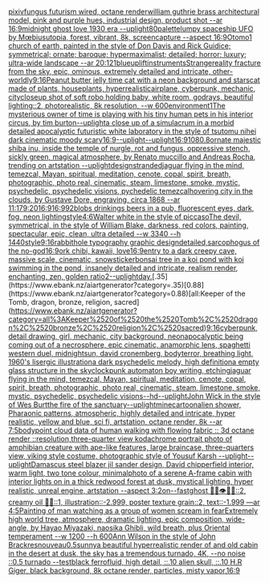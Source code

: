 [pixiv](https://www.ebank.nz/aiartgenerator?category=pixiv)[fungus futurism wired, octane render](https://www.ebank.nz/aiartgenerator?category=fungus%2520futurism%2520wired%2C%2520octane%2520render)[william guthrie brass architectural model, pink and purple hues, industrial design, product shot --ar 16:9](https://www.ebank.nz/aiartgenerator?category=william%2520guthrie%2520brass%2520architectural%2520model%2C%2520pink%2520and%2520purple%2520hues%2C%2520industrial%2520design%2C%2520product%2520shot%2520--ar%252016%3A9)[midnight ghost love 1930 era --uplight](https://www.ebank.nz/aiartgenerator?category=midnight%2520ghost%2520love%25201930%2520era%2520--uplight)[80](https://www.ebank.nz/aiartgenerator?category=80)[palette](https://www.ebank.nz/aiartgenerator?category=palette)[lumpy spaceship UFO by Mœbius](https://www.ebank.nz/aiartgenerator?category=lumpy%2520spaceship%2520UFO%2520by%2520M%C5%93bius)[utopia, forest, vibrant, 8k, screencapture --aspect 16:9](https://www.ebank.nz/aiartgenerator?category=utopia%2C%2520forest%2C%2520vibrant%2C%25208k%2C%2520screencapture%2520--aspect%252016%3A9)[Otomo](https://www.ebank.nz/aiartgenerator?category=Otomo)[1 church of earth, painted in the style of Don Davis and Rick Guidice; symmetrical; ornate; baroque; hypermaximalist; detailed; horror; luxury; ultra-wide landscape --ar 20:12](https://www.ebank.nz/aiartgenerator?category=1%2520church%2520of%2520earth%2C%2520painted%2520in%2520the%2520style%2520of%2520Don%2520Davis%2520and%2520Rick%2520Guidice%3B%2520symmetrical%3B%2520ornate%3B%2520baroque%3B%2520hypermaximalist%3B%2520detailed%3B%2520horror%3B%2520luxury%3B%2520ultra-wide%2520landscape%2520--ar%252020%3A12)[1](https://www.ebank.nz/aiartgenerator?category=1)[blue](https://www.ebank.nz/aiartgenerator?category=blue)[uplift](https://www.ebank.nz/aiartgenerator?category=uplift)[instruments](https://www.ebank.nz/aiartgenerator?category=instruments)[Strange](https://www.ebank.nz/aiartgenerator?category=Strange)[reality fracture from the sky, epic, ominous, extremely detailed and intricate, other-worldly](https://www.ebank.nz/aiartgenerator?category=reality%2520fracture%2520from%2520the%2520sky%2C%2520epic%2C%2520ominous%2C%2520extremely%2520detailed%2520and%2520intricate%2C%2520other-worldly)[9:16](https://www.ebank.nz/aiartgenerator?category=9%3A16)[Peanut butter jelly time cat with a neon background and stars](https://www.ebank.nz/aiartgenerator?category=Peanut%2520butter%2520jelly%2520time%2520cat%2520with%2520a%2520neon%2520background%2520and%2520stars)[cat made of plants, houseplants, hyperrealistic](https://www.ebank.nz/aiartgenerator?category=cat%2520made%2520of%2520plants%2C%2520houseplants%2C%2520hyperrealistic)[airplane, cyberpunk, mechanic, city](https://www.ebank.nz/aiartgenerator?category=airplane%2C%2520cyberpunk%2C%2520mechanic%2C%2520city)[closeup shot of soft robo holding baby, white room, godrays, beautiful lighting::2, photorealistic, 8k resolution, --w 600](https://www.ebank.nz/aiartgenerator?category=closeup%2520shot%2520of%2520soft%2520robo%2520holding%2520baby%2C%2520white%2520room%2C%2520godrays%2C%2520beautiful%2520lighting%3A%3A2%2C%2520photorealistic%2C%25208k%2520resolution%2C%2520--w%2520600)[environment](https://www.ebank.nz/aiartgenerator?category=environment)[1](https://www.ebank.nz/aiartgenerator?category=1)[The mysterious owner of time is playing with his tiny human pets in his interior circus, by tim burton](https://www.ebank.nz/aiartgenerator?category=The%2520mysterious%2520owner%2520of%2520time%2520is%2520playing%2520with%2520his%2520tiny%2520human%2520pets%2520in%2520his%2520interior%2520circus%2C%2520by%2520tim%2520burton)[--uplight](https://www.ebank.nz/aiartgenerator?category=--uplight)[a close up of a simulacrum in a morbid detailed apocalyptic futuristic white laboratory in the style of tsutomu nihei dark cinematic moody scary](https://www.ebank.nz/aiartgenerator?category=a%2520close%2520up%2520of%2520a%2520simulacrum%2520in%2520a%2520morbid%2520detailed%2520apocalyptic%2520futuristic%2520white%2520laboratory%2520in%2520the%2520style%2520of%2520tsutomu%2520nihei%2520dark%2520cinematic%2520moody%2520scary)[16:9](https://www.ebank.nz/aiartgenerator?category=16%3A9)[--uplight](https://www.ebank.nz/aiartgenerator?category=--uplight)[--uplight](https://www.ebank.nz/aiartgenerator?category=--uplight)[16:9](https://www.ebank.nz/aiartgenerator?category=16%3A9)[1080](https://www.ebank.nz/aiartgenerator?category=1080)[.8](https://www.ebank.nz/aiartgenerator?category=.8)[ornate majestic shiba inu, inside the temple of nurgle, rot and fungus, oppressive stench, sickly green, magical atmosphere, by Renato muccillo and Andreas Rocha, trending on artstation --uplight](https://www.ebank.nz/aiartgenerator?category=ornate%2520majestic%2520shiba%2520inu%2C%2520inside%2520the%2520temple%2520of%2520nurgle%2C%2520rot%2520and%2520fungus%2C%2520oppressive%2520stench%2C%2520sickly%2520green%2C%2520magical%2520atmosphere%2C%2520by%2520Renato%2520muccillo%2520and%2520Andreas%2520Rocha%2C%2520trending%2520on%2520artstation%2520--uplight)[design](https://www.ebank.nz/aiartgenerator?category=design)[stranded](https://www.ebank.nz/aiartgenerator?category=stranded)[jaguar flying in the mind, temezcal, Mayan, spiritual, meditation, cenote, copal, spirit, breath, photographic, photo real, cinematic, steam, limestone, smoke, mystic, psychedelic, psychedelic visions, pychedelic temezcal](https://www.ebank.nz/aiartgenerator?category=jaguar%2520flying%2520in%2520the%2520mind%2C%2520temezcal%2C%2520Mayan%2C%2520spiritual%2C%2520meditation%2C%2520cenote%2C%2520copal%2C%2520spirit%2C%2520breath%2C%2520photographic%2C%2520photo%2520real%2C%2520cinematic%2C%2520steam%2C%2520limestone%2C%2520smoke%2C%2520mystic%2C%2520psychedelic%2C%2520psychedelic%2520visions%2C%2520pychedelic%2520temezcal)[hovering city in the clouds, by Gustave Dore, engraving, circa 1868 --ar 11:17](https://www.ebank.nz/aiartgenerator?category=hovering%2520city%2520in%2520the%2520clouds%2C%2520by%2520Gustave%2520Dore%2C%2520engraving%2C%2520circa%25201868%2520--ar%252011%3A17)[9:20](https://www.ebank.nz/aiartgenerator?category=9%3A20)[16:9](https://www.ebank.nz/aiartgenerator?category=16%3A9)[16:9](https://www.ebank.nz/aiartgenerator?category=16%3A9)[92](https://www.ebank.nz/aiartgenerator?category=92)[blobs drinkings beers in a pub, fluorescent eyes, dark, fog, neon lighting](https://www.ebank.nz/aiartgenerator?category=blobs%2520drinkings%2520beers%2520in%2520a%2520pub%2C%2520fluorescent%2520eyes%2C%2520dark%2C%2520fog%2C%2520neon%2520lighting)[style](https://www.ebank.nz/aiartgenerator?category=style)[4:6](https://www.ebank.nz/aiartgenerator?category=4%3A6)[Walter white in the style of piccaso](https://www.ebank.nz/aiartgenerator?category=Walter%2520white%2520in%2520the%2520style%2520of%2520piccaso)[The devil, symmetrical, in the style of William Blake, darkness, red colors, painting, spectacular, epic, clean, ultra detailed --w 3340 --h 1440](https://www.ebank.nz/aiartgenerator?category=The%2520devil%2C%2520symmetrical%2C%2520in%2520the%2520style%2520of%2520William%2520Blake%2C%2520darkness%2C%2520red%2520colors%2C%2520painting%2C%2520spectacular%2C%2520epic%2C%2520clean%2C%2520ultra%2520detailed%2520--w%25203340%2520--h%25201440)[](https://www.ebank.nz/aiartgenerator?category=)[style](https://www.ebank.nz/aiartgenerator?category=style)[9:16](https://www.ebank.nz/aiartgenerator?category=9%3A16)[rabbithole typography graphic design](https://www.ebank.nz/aiartgenerator?category=rabbithole%2520typography%2520graphic%2520design)[detailed,](https://www.ebank.nz/aiartgenerator?category=detailed%2C)[](https://www.ebank.nz/aiartgenerator?category=)[sarcophogus of the no-god](https://www.ebank.nz/aiartgenerator?category=sarcophogus%2520of%2520the%2520no-god)[16:9](https://www.ebank.nz/aiartgenerator?category=16%3A9)[ork chibi, kawaii, love](https://www.ebank.nz/aiartgenerator?category=ork%2520chibi%2C%2520kawaii%2C%2520love)[16:9](https://www.ebank.nz/aiartgenerator?category=16%3A9)[entry to a dark creepy cave, massive scale, cinematic, snow](https://www.ebank.nz/aiartgenerator?category=entry%2520to%2520a%2520dark%2520creepy%2520cave%2C%2520massive%2520scale%2C%2520cinematic%2C%2520snow)[sticker](https://www.ebank.nz/aiartgenerator?category=sticker)[bonsai tree in a koi pond with koi swimming in the pond, insanely detailed and intricate, realism render, enchanting, zen, golden ratio](https://www.ebank.nz/aiartgenerator?category=bonsai%2520tree%2520in%2520a%2520koi%2520pond%2520with%2520koi%2520swimming%2520in%2520the%2520pond%2C%2520insanely%2520detailed%2520and%2520intricate%2C%2520realism%2520render%2C%2520enchanting%2C%2520zen%2C%2520golden%2520ratio)[2](https://www.ebank.nz/aiartgenerator?category=2)[--uplight](https://www.ebank.nz/aiartgenerator?category=--uplight)[day.](https://www.ebank.nz/aiartgenerator?category=day.)[.35](https://www.ebank.nz/aiartgenerator?category=.35)[0.88](https://www.ebank.nz/aiartgenerator?category=0.88)[all:Keeper of the Tomb, dragon, bronze, religion, sacred](https://www.ebank.nz/aiartgenerator?category=all%3AKeeper%2520of%2520the%2520Tomb%2C%2520dragon%2C%2520bronze%2C%2520religion%2C%2520sacred)[9:16](https://www.ebank.nz/aiartgenerator?category=9%3A16)[cyberpunk, detail drawing, girl, mechanic, city background, neon](https://www.ebank.nz/aiartgenerator?category=cyberpunk%2C%2520detail%2520drawing%2C%2520girl%2C%2520mechanic%2C%2520city%2520background%2C%2520neon)[apocalyptic being coming out of a necrosphere, epic cinematic, anamorphic lens, spaghetti western duel, midnightsun, david cronemberg, bodyterror, breathing light, 1960's lisergic illustration](https://www.ebank.nz/aiartgenerator?category=apocalyptic%2520being%2520coming%2520out%2520of%2520a%2520necrosphere%2C%2520epic%2520cinematic%2C%2520anamorphic%2520lens%2C%2520spaghetti%2520western%2520duel%2C%2520midnightsun%2C%2520david%2520cronemberg%2C%2520bodyterror%2C%2520breathing%2520light%2C%25201960%27s%2520lisergic%2520illustration)[a dark psychedelic melody, high definition](https://www.ebank.nz/aiartgenerator?category=a%2520dark%2520psychedelic%2520melody%2C%2520high%2520definition)[a empty glass structure in the sky](https://www.ebank.nz/aiartgenerator?category=a%2520empty%2520glass%2520structure%2520in%2520the%2520sky)[clockpunk automaton boy writing, etching](https://www.ebank.nz/aiartgenerator?category=clockpunk%2520automaton%2520boy%2520writing%2C%2520etching)[jaguar flying in the mind, temezcal, Mayan, spiritual, meditation, cenote, copal, spirit, breath, photographic, photo real, cinematic, steam, limestone, smoke, mystic, psychedelic, psychedelic visions](https://www.ebank.nz/aiartgenerator?category=jaguar%2520flying%2520in%2520the%2520mind%2C%2520temezcal%2C%2520Mayan%2C%2520spiritual%2C%2520meditation%2C%2520cenote%2C%2520copal%2C%2520spirit%2C%2520breath%2C%2520photographic%2C%2520photo%2520real%2C%2520cinematic%2C%2520steam%2C%2520limestone%2C%2520smoke%2C%2520mystic%2C%2520psychedelic%2C%2520psychedelic%2520visions)[--hd](https://www.ebank.nz/aiartgenerator?category=--hd)[--uplight](https://www.ebank.nz/aiartgenerator?category=--uplight)[John Wick in the style of Wes Burt](https://www.ebank.nz/aiartgenerator?category=John%2520Wick%2520in%2520the%2520style%2520of%2520Wes%2520Burt)[the fire of the sanctuary](https://www.ebank.nz/aiartgenerator?category=the%2520fire%2520of%2520the%2520sanctuary)[--uplight](https://www.ebank.nz/aiartgenerator?category=--uplight)[mine](https://www.ebank.nz/aiartgenerator?category=mine)[cartoon](https://www.ebank.nz/aiartgenerator?category=cartoon)[alien shower, Pharaonic patterns, atmospheric, highly detailed and intricate, hyper realistic, yellow and blue, sci fi, artstation, octane render, 8k --ar 7:5](https://www.ebank.nz/aiartgenerator?category=alien%2520shower%2C%2520Pharaonic%2520patterns%2C%2520atmospheric%2C%2520highly%2520detailed%2520and%2520intricate%2C%2520hyper%2520realistic%2C%2520yellow%2520and%2520blue%2C%2520sci%2520fi%2C%2520artstation%2C%2520octane%2520render%2C%25208k%2520--ar%25207%3A5)[body](https://www.ebank.nz/aiartgenerator?category=body)[point cloud data of human walking with flowing fabric :: 3d octane render ::](https://www.ebank.nz/aiartgenerator?category=point%2520cloud%2520data%2520of%2520human%2520walking%2520with%2520flowing%2520fabric%2520%3A%3A%25203d%2520octane%2520render%2520%3A%3A)[resolution,](https://www.ebank.nz/aiartgenerator?category=resolution%2C)[three-quarter view kodachrome portrait photo of amphibian creature with ape-like features, large braincase, three-quarters view, viking style costume, photographic style of Yousuf Karsh --uplight](https://www.ebank.nz/aiartgenerator?category=three-quarter%2520view%2520kodachrome%2520portrait%2520photo%2520of%2520amphibian%2520creature%2520with%2520ape-like%2520features%2C%2520large%2520braincase%2C%2520three-quarters%2520view%2C%2520viking%2520style%2520costume%2C%2520photographic%2520style%2520of%2520Yousuf%2520Karsh%2520--uplight)[--uplight](https://www.ebank.nz/aiartgenerator?category=--uplight)[Damascus steel blazer jil sander design, David chipperfield interior, warm light, two tone colour, minimal](https://www.ebank.nz/aiartgenerator?category=Damascus%2520steel%2520blazer%2520jil%2520sander%2520design%2C%2520David%2520chipperfield%2520interior%2C%2520warm%2520light%2C%2520two%2520tone%2520colour%2C%2520minimal)[photo of a serene A-frame cabin with interior lights on in a thick redwood forest at dusk, mystical lighting, hyper realistic, unreal engine, artstation --aspect 3:2](https://www.ebank.nz/aiartgenerator?category=photo%2520of%2520a%2520serene%2520A-frame%2520cabin%2520with%2520interior%2520lights%2520on%2520in%2520a%2520thick%2520redwood%2520forest%2520at%2520dusk%2C%2520mystical%2520lighting%2C%2520hyper%2520realistic%2C%2520unreal%2520engine%2C%2520artstation%2520--aspect%25203%3A2)[on](https://www.ebank.nz/aiartgenerator?category=on)[--fast](https://www.ebank.nz/aiartgenerator?category=--fast)[ghost 🦷👄👁🪫🦴::2, creamy oil 🧀🍼::1, illustration::-2.999, poster texture grain::2, text::-1.999 —ar 4:5](https://www.ebank.nz/aiartgenerator?category=ghost%2520%F0%9F%A6%B7%F0%9F%91%84%F0%9F%91%81%F0%9F%AA%AB%F0%9F%A6%B4%3A%3A2%2C%2520creamy%2520oil%2520%F0%9F%A7%80%F0%9F%8D%BC%3A%3A1%2C%2520illustration%3A%3A-2.999%2C%2520poster%2520texture%2520grain%3A%3A2%2C%2520text%3A%3A-1.999%2520%E2%80%94ar%25204%3A5)[Painting of man watching as a group of women scream in fear](https://www.ebank.nz/aiartgenerator?category=Painting%2520of%2520man%2520watching%2520as%2520a%2520group%2520of%2520women%2520scream%2520in%2520fear)[Extremely high world tree, atmosphere, dramatic lighting, epic composition, wide-angle, by Hayao Miyazaki, naosika Ghibli, wild breath, plus Oriental temperament --w 1200 --h 600](https://www.ebank.nz/aiartgenerator?category=Extremely%2520high%2520world%2520tree%2C%2520atmosphere%2C%2520dramatic%2520lighting%2C%2520epic%2520composition%2C%2520wide-angle%2C%2520by%2520Hayao%2520Miyazaki%2C%2520naosika%2520Ghibli%2C%2520wild%2520breath%2C%2520plus%2520Oriental%2520temperament%2520--w%25201200%2520--h%2520600)[Ann Wilson in the style of John Brack](https://www.ebank.nz/aiartgenerator?category=Ann%2520Wilson%2520in%2520the%2520style%2520of%2520John%2520Brack)[res](https://www.ebank.nz/aiartgenerator?category=res)[nouveau](https://www.ebank.nz/aiartgenerator?category=nouveau)[0.5](https://www.ebank.nz/aiartgenerator?category=0.5)[sunny](https://www.ebank.nz/aiartgenerator?category=sunny)[a beautiful hyperrealistic render of and old cabin in the desert at dusk, the sky has a tremendous turnado, 4K, --no noise ::0.5 turnado --test](https://www.ebank.nz/aiartgenerator?category=a%2520beautiful%2520hyperrealistic%2520render%2520of%2520and%2520old%2520cabin%2520in%2520the%2520desert%2520at%2520dusk%2C%2520the%2520sky%2520has%2520a%2520tremendous%2520turnado%2C%25204K%2C%2520--no%2520noise%2520%3A%3A0.5%2520turnado%2520--test)[black ferrofluid, high detail, ::.10 alien skull, ::.10 H.R Giger, black background, 8k octane render, particles, misty vapor,](https://www.ebank.nz/aiartgenerator?category=black%2520ferrofluid%2C%2520high%2520detail%2C%2520%3A%3A.10%2520alien%2520skull%2C%2520%3A%3A.10%2520H.R%2520Giger%2C%2520black%2520background%2C%25208k%2520octane%2520render%2C%2520particles%2C%2520misty%2520vapor%2C)[16:9](https://www.ebank.nz/aiartgenerator?category=16%3A9)